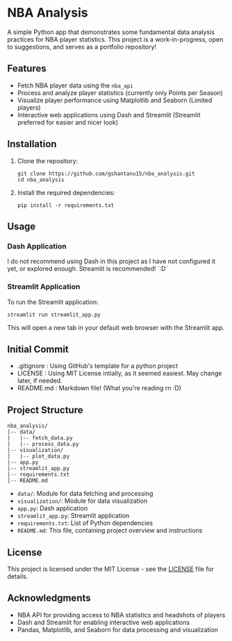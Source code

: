 # NBA Analysis

A simple Python app that demonstrates some fundamental data analysis practices for NBA player statistics. This project is a work-in-progress, open to suggestions, and serves as a portfolio repository!

## Features

- Fetch NBA player data using the `nba_api`
- Process and analyze player statistics (currently only Points per Season)
- Visualize player performance using Matplotlib and Seaborn (Limited players)
- Interactive web applications using Dash and Streamlit (Streamlit preferred for easier and nicer look)

## Installation

1. Clone the repository:
   ```
   git clone https://github.com/gshantanu15/nba_analysis.git
   cd nba_analysis
   ```

2. Install the required dependencies:
   ```
   pip install -r requirements.txt
   ```

## Usage

### Dash Application
I do not recommend using Dash in this project as I have not configured it yet, or explored enough. Streamlit is recommended! ´:D´

### Streamlit Application

To run the Streamlit application:

```
streamlit run streamlit_app.py
```

This will open a new tab in your default web browser with the Streamlit app.

## Initial Commit
- .gitignore : Using GitHub's template for a python project
- LICENSE : Using MIT License intially, as it seemed easiest. May change later, if needed.
- README.md : Markdown file! (What you're reading rn :D)

## Project Structure

```
nba_analysis/
|-- data/
|   |-- fetch_data.py
|   |-- process_data.py
|-- visualization/
|   |-- plot_data.py
|-- app.py
|-- streamlit_app.py
|-- requirements.txt
|-- README.md
```

- `data/`: Module for data fetching and processing
- `visualization/`: Module for data visualization
- `app.py`: Dash application
- `streamlit_app.py`: Streamlit application
- `requirements.txt`: List of Python dependencies
- `README.md`: This file, containing project overview and instructions

## License

This project is licensed under the MIT License - see the [LICENSE](LICENSE) file for details.

## Acknowledgments

- NBA API for providing access to NBA statistics and headshots of players
- Dash and Streamlit for enabling interactive web applications
- Pandas, Matplotlib, and Seaborn for data processing and visualization